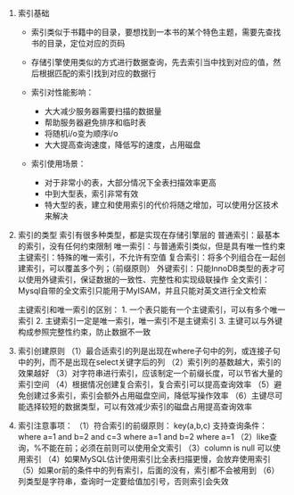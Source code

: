 1. 索引基础
    * 索引类似于书籍中的目录，要想找到一本书的某个特色主题，需要先查找书的目录，定位对应的页码
    * 存储引擎使用类似的方式进行数据查询，先去索引当中找到对应的值，然后根据匹配的索引找到对应的数据行
  
    * 索引对性能影响：
        * 大大减少服务器需要扫描的数据量
        * 帮助服务器避免排序和临时表
        * 将随机i/o变为顺序i/o
        * 大大提高查询速度，降低写的速度，占用磁盘
  
    * 索引使用场景：
        * 对于非常小的表，大部分情况下全表扫描效率更高
        * 中到大型表，索引非常有效
        * 特大型的表，建立和使用索引的代价将随之增加，可以使用分区技术来解决

2. 索引的类型
    索引有很多种类型，都是实现在存储引擎层的
        普通索引：最基本的索引，没有任何约束限制
        唯一索引：与普通索引类似，但是具有唯一性约束
        主键索引：特殊的唯一索引，不允许有空值
        复合索引：将多个列组合在一起创建索引，可以覆盖多个列；（前缀原则）
        外键索引：只能InnoDB类型的表才可以使用外键索引，保证数据的一致性、完整性和实现级联操作
        全文索引：Mysql自带的全文索引只能用于MyISAM，并且只能对英文进行全文检索

    主键索引和唯一索引的区别：
        1. 一个表只能有一个主键索引，可以有多个唯一索引
        2. 主键索引一定是唯一索引，唯一索引不是主键索引
        3. 主键可以与外键构成参照完整性约束，防止数据不一致

3. 索引创建原则
    （1）最合适索引的列是出现在where子句中的列，或连接子句中的列，而不是出现在select关键字后的列
    （2）索引列的基数越大，索引的效果越好
    （3）对字符串进行索引，应该制定一个前缀长度，可以节省大量的索引空间
    （4）根据情况创建复合索引，复合索引可以提高查询效率
    （5）避免创建过多索引，索引会额外占用磁盘空间，降低写操作效率
    （6）主键尽可能选择较短的数据类型，可以有效减少索引的磁盘占用提高查询效率

4. 索引注意事项：
    （1）符合索引的前缀原则：
        key(a,b,c) 支持查询条件：
            where a=1 and b=2 and c=3
            where a=1 and b=2
            where a=1
    （2）like查询，%不能在前；必须在前则可以使用全文索引
    （3）column is null 可以使用索引
    （4）如果MySQL估计使用索引比全表扫描更慢，会放弃使用索引
    （5）如果or前的条件中的列有索引，后面的没有，索引都不会被用到
    （6）列类型是字符串，查询时一定要给值加引号，否则索引会失效














